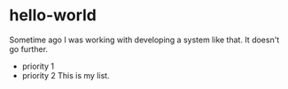 # hello-world
Sometime ago I was working with developing a system like that. It doesn't go further.
  * priority 1
  * priority 2
This is my list.
